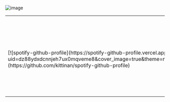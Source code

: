 ![image](https://user-images.githubusercontent.com/99128310/226129496-c0f0179c-648c-41dc-abec-8866b537af5a.png)

<table width="100%">
  <tr>
  <td width="50%">
&nbsp; <br> [![spotify-github-profile](https://spotify-github-profile.vercel.app/api/view?uid=dz88ydxdcnnjeh7ux0mqveme8&cover_image=true&theme=novatorem&show_offline=false&background_color=000000&interchange=false&bar_color=000000&bar_color_cover=true)](https://github.com/kittinan/spotify-github-profile)

  </td>
  <td width="50%">
    <p align="center">
     DevOps Engineer working on custom software for clients.
    </p>
    <p align="center">
      <a href="https://www.linkedin.com/in/ivan-nemyrovskiy-05b323224/">
        <img src="https://img.shields.io/badge/linkedIn-inemyyrovsk-1DB954?style=flat-square&logo=linkedin&logoColor=white&color=blue" alt="LinkedIn" title="LinkedIn">
      </a>
    </p>
  </td>

</table>

[//]: <> (The `&nbsp;` is to have Aphelion take up more space)
